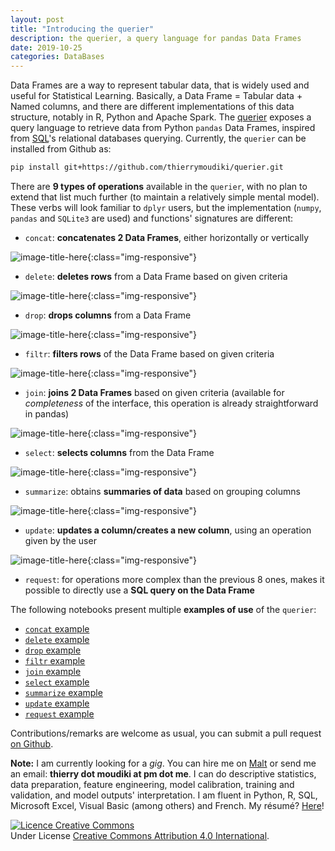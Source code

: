 ```yaml
---
layout: post
title: "Introducing the querier"
description: the querier, a query language for pandas Data Frames
date: 2019-10-25
categories: DataBases
---
```



Data Frames are a way to represent tabular data, that is widely used and useful for Statistical Learning. Basically, a Data Frame = Tabular data + Named columns, and there are different implementations of this data structure, notably in R, Python and Apache Spark. The [querier](https://github.com/thierrymoudiki/querier) exposes a query language to retrieve data from Python `pandas` Data Frames, inspired from [SQL](https://en.wikipedia.org/wiki/SQL)'s relational databases querying. Currently, the `querier` can be installed from Github as:

```bash
pip install git+https://github.com/thierrymoudiki/querier.git
```

There are __9 types of operations__ available in the `querier`, with no plan to extend that list much further (to maintain a relatively simple mental model). These verbs will look familiar to `dplyr` users, but the implementation (`numpy`, `pandas` and `SQLite3` are used) and functions' signatures are different: 


- `concat`: __concatenates 2 Data Frames__, either horizontally or vertically

![image-title-here]({{base}}/images/2019-10-25/2019-10-25-image1.png){:class="img-responsive"}


- `delete`: __deletes rows__ from a Data Frame based on given criteria

![image-title-here]({{base}}/images/2019-10-25/2019-10-25-image2.png){:class="img-responsive"}


- `drop`: __drops columns__ from a Data Frame

![image-title-here]({{base}}/images/2019-10-25/2019-10-25-image3.png){:class="img-responsive"}


- `filtr`: __filters rows__ of the Data Frame based on given criteria


![image-title-here]({{base}}/images/2019-10-25/2019-10-25-image4.png){:class="img-responsive"}



- `join`: __joins 2 Data Frames__ based on given criteria (available for _completeness_ of the interface, this operation is already straightforward in pandas)


![image-title-here]({{base}}/images/2019-10-25/2019-10-25-image5.png){:class="img-responsive"}


- `select`: __selects columns__ from the Data Frame

![image-title-here]({{base}}/images/2019-10-25/2019-10-25-image6.png){:class="img-responsive"}


- `summarize`: obtains __summaries of data__ based on grouping columns

![image-title-here]({{base}}/images/2019-10-25/2019-10-25-image7.png){:class="img-responsive"}


- `update`: __updates a column/creates a new column__, using an operation given by the user

![image-title-here]({{base}}/images/2019-10-25/2019-10-25-image8.png){:class="img-responsive"}


- `request`: for operations more complex than the previous 8 ones, makes it possible to directly use a __SQL query on the Data Frame__



The following notebooks present multiple __examples of use__ of the `querier`: 

- [`concat` example](https://github.com/thierrymoudiki/querier/tree/master/querier/demo/thierrymoudiki_251019_concat.ipynb)
- [`delete` example](https://github.com/thierrymoudiki/querier/tree/master/querier/demo/thierrymoudiki_241019_delete.ipynb)
- [`drop` example](https://github.com/thierrymoudiki/querier/tree/master/querier/demo/thierrymoudiki_241019_drop.ipynb)
- [`filtr` example](https://github.com/thierrymoudiki/querier/tree/master/querier/demo/thierrymoudiki_231019_filtr.ipynb)
- [`join` example](https://github.com/thierrymoudiki/querier/tree/master/querier/demo/thierrymoudiki_231019_join.ipynb)
- [`select` example](https://github.com/thierrymoudiki/querier/tree/master/querier/demo/thierrymoudiki_231019_select.ipynb)
- [`summarize` example](https://github.com/thierrymoudiki/querier/tree/master/querier/demo/thierrymoudiki_231019_summarize.ipynb)
- [`update` example](https://github.com/thierrymoudiki/querier/tree/master/querier/demo/thierrymoudiki_251019_update.ipynb)
- [`request` example](https://github.com/thierrymoudiki/querier/tree/master/querier/demo/thierrymoudiki_231019_request.ipynb)


Contributions/remarks are welcome as usual, you can submit a pull request [on Github](https://github.com/thierrymoudiki/querier).


__Note:__ I am currently looking for a _gig_. You can hire me on [Malt](https://www.malt.fr/profile/thierrymoudiki) or send me an email: __thierry dot moudiki at pm dot me__. I can do descriptive statistics, data preparation, feature engineering, model calibration, training and validation, and model outputs' interpretation. I am fluent in Python, R, SQL, Microsoft Excel, Visual Basic (among others) and French. My résumé? [Here]({{base}}/cv/thierry-moudiki.pdf)!


<a rel="license" href="http://creativecommons.org/licenses/by/4.0/"><img alt="Licence Creative Commons" style="border-width:0" src="https://i.creativecommons.org/l/by/4.0/88x31.png" /></a><br />Under License <a rel="license" href="http://creativecommons.org/licenses/by/4.0/">Creative Commons Attribution 4.0 International</a>.



